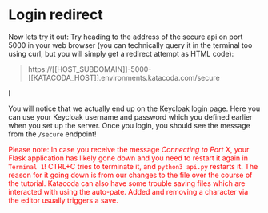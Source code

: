 # Login redirect

Now lets try it out: Try heading to the address of the secure api on port 5000 in your web browser (you can technically query it in the terminal too using curl, but you will simply get a redirect attempt as HTML code):
> https://[[HOST_SUBDOMAIN]]-5000-[[KATACODA_HOST]].environments.katacoda.com/secure

I

You will notice that we actually end up on the Keycloak login page. Here you can use your Keycloak username and password which you defined earlier when you set up the server. Once you login, you should see the message from the `/secure` endpoint!

<span style="color:red">Please note: In case you receive the message *Connecting to Port X*, your Flask application has likely gone down and you need to restart it again in `Terminal 1`! CTRL+C tries to terminate it, and `python3 api.py` restarts it. The reason for it going down is from our changes to the file over the course of the tutorial. Katacoda can also have some trouble saving files which are interacted with using the auto-pate. Added and removing a character via the editor usually triggers a save.</span>

